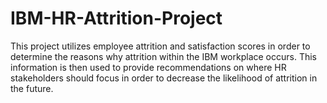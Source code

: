 # IBM-HR-Attrition-Project
This project utilizes employee attrition and satisfaction scores in order to determine the reasons why attrition within the IBM workplace occurs. This information is then used to provide recommendations on where HR stakeholders should focus in order to decrease the likelihood of attrition in the future.
